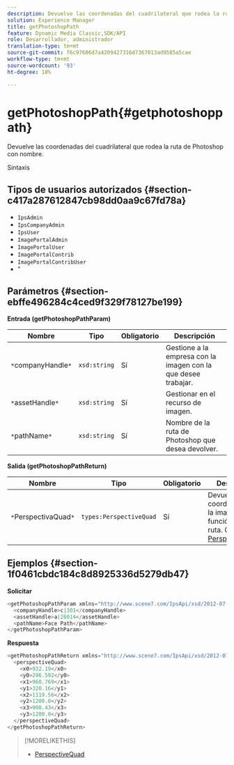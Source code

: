 ```yaml
---
description: Devuelve las coordenadas del cuadrilateral que rodea la ruta de Photoshop con nombre.
solution: Experience Manager
title: getPhotoshopPath
feature: Dynamic Media Classic,SDK/API
role: Desarrollador, administrador
translation-type: tm+mt
source-git-commit: f6c97606d7a4209427316d7367013ad9585a5cae
workflow-type: tm+mt
source-wordcount: '93'
ht-degree: 18%

---
```



# getPhotoshopPath{#getphotoshoppath}

Devuelve las coordenadas del cuadrilateral que rodea la ruta de Photoshop con nombre.

Sintaxis

## Tipos de usuarios autorizados {#section-c417a287612847cb98dd0aa9c67fd78a}

* `IpsAdmin`
* `IpsCompanyAdmin`
* `IpsUser`
* `ImagePortalAdmin`
* `ImagePortalUser`
* `ImagePortalContrib`
* `ImagePortalContribUser`
* &quot;

## Parámetros {#section-ebffe496284c4ced9f329f78127be199}

**Entrada (getPhotoshopPathParam)**

| Nombre | Tipo | Obligatorio | Descripción |
|---|---|---|---|
| `*`companyHandle`*` | `xsd:string` | Sí | Gestione a la empresa con la imagen con la que desee trabajar. |
| `*`assetHandle`*` | `xsd:string` | Sí | Gestionar en el recurso de imagen. |
| `*`pathName`*` | `xsd:string` | Sí | Nombre de la ruta de Photoshop que desea devolver. |

**Salida (getPhotoshopPathReturn)**

| Nombre | Tipo | Obligatorio | Descripción |
|---|---|---|---|
| `*`PerspectivaQuad`*` | `types:PerspectiveQuad` | Sí | Devuelve las coordenadas de la imagen en función de la ruta. Consulte [PerspectiveQuad](../../../types/c-data-types/r-perspective-quad.md#reference-3c1f780f9c264e5b870b1ade24566204). |

## Ejemplos {#section-1f0461cbdc184c8d8925336d5279db47}

**Solicitar**

```java
<getPhotoshopPathParam xmlns="http://www.scene7.com/IpsApi/xsd/2012-07-31">
  <companyHandle>c|301</companyHandle>
  <assetHandle>a|26014</assetHandle>
  <pathName>Face Path</pathName>
</getPhotoshopPathParam>
```

**Respuesta**

```java
<getPhotoshopPathReturn xmlns="http://www.scene7.com/IpsApi/xsd/2012-07-31">
  <perspectiveQuad>
    <x0>932.19</x0>
    <y0>296.592</y0>
    <x1>968.769</x1>
    <y1>320.16</y1>
    <x2>1119.56</x2>
    <y2>1200.0</y2>
    <x3>900.43</x3>
    <y3>1200.0</y3>
  </perspectiveQuad>
</getPhotoshopPathReturn>
```

>[!MORELIKETHIS]
>
>* [PerspectiveQuad](../../../types/c-data-types/r-perspective-quad.md#reference-3c1f780f9c264e5b870b1ade24566204)

